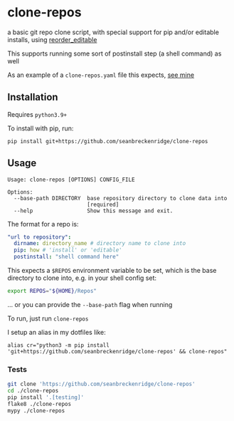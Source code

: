 # clone-repos

a basic git repo clone script, with special support for pip and/or editable installs, using [reorder_editable](https://github.com/seanbreckenridge/reorder_editable)

This supports running some sort of postinstall step (a shell command) as well

As an example of a `clone-repos.yaml` file this expects, [see mine](https://sean.fish/d/clone-repos.yaml?redirect)

## Installation

Requires `python3.9+`

To install with pip, run:

    pip install git+https://github.com/seanbreckenridge/clone-repos

## Usage

```
Usage: clone-repos [OPTIONS] CONFIG_FILE

Options:
  --base-path DIRECTORY  base repository directory to clone data into
                         [required]
  --help                 Show this message and exit.
```

The format for a repo is:

```yaml
"url to repository":
  dirname: directory_name # directory name to clone into
  pip: how # 'install' or 'editable'
  postinstall: "shell command here"
```

This expects a `$REPOS` environment variable to be set, which is the base directory to clone into, e.g. in your shell config set:

```bash
export REPOS="${HOME}/Repos"
```

... or you can provide the `--base-path` flag when running

To run, just run `clone-repos`

I setup an alias in my dotfiles like:

`alias cr="python3 -m pip install 'git+https://github.com/seanbreckenridge/clone-repos' && clone-repos"`

### Tests

```bash
git clone 'https://github.com/seanbreckenridge/clone-repos'
cd ./clone-repos
pip install '.[testing]'
flake8 ./clone-repos
mypy ./clone-repos
```
